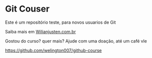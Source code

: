 # Git Couser

Este é um repositório teste, para novos usuarios de Git

Saiba mais em [Wilianjusten.com.br](http://willianjusten.com.br)

Gostou do curso? quer mais? Ajude com uma doação, até um café vle

https://github.com/welington007/github-course 
